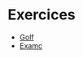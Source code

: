 # Exercices 
- [Golf](https://github.com/oscarjuly23/Java_Basics/tree/main/Arrays_I)
- [Examc](https://github.com/oscarjuly23/Java_Basics/tree/main/FOR_Basics)
